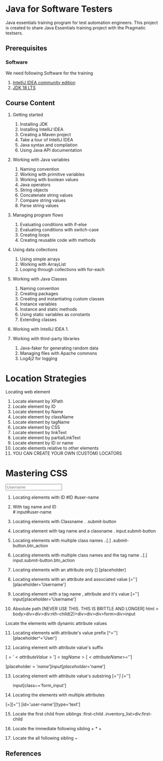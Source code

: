# Java for Software Testers 
Java essentials training program for test automation engineers. 
This project is created to share Java Essentials training project with the Pragmatic testsers.

## Prerequisites 


### Software  
We need following Software for the training
1. [IntelliJ IDEA community edition](https://www.jetbrains.com/idea/download)
2. [JDK 18 LTS](https://www.oracle.com/java/technologies/downloads/)


## Course Content 
1. Getting started 
   1. Installing JDK 
   2. Installing IntelliJ IDEA 
   3. Creating a Maven project 
   4. Take a tour of IntelliJ IDEA 
   5. Java syntax and compilation 
   6. Using Java API documentation 

2. Working with Java variables 
   1. Naming convention 
   2. Working with primitive variables
   3. Working with boolean values 
   4. Java operators 
   5. String objects 
   6. Concatenate string values 
   7. Compare string values 
   8. Parse string values 
   
3. Managing program flows 
   1. Evaluating conditions with if-else
   2. Evaluating conditions with switch-case 
   3. Creating loops 
   4. Creating reusable code with methods
   
4. Using data collections 
   1. Using simple arrays
   2. Working with ArrayList 
   3. Looping through collections with for-each
   
5. Working with Java Classes 
   1. Naming convention 
   2. Creating packages
   3. Creating and instantiating custom classes 
   4. Instance variables
   5. Instance and static methods 
   6. Using static variables as constants 
   7. Extending classes
   
6. Working with IntelliJ IDEA 
   1. 
   
7. Working with third-party libraries 
   1. Java-faker for generating random data 
   2. Managing files with Apache commons 
   3. Log4j2 for logging 
   


# Location Strategies 
Locating web element 
1. Locate element by XPath 
2. Locate element by ID
3. Locate element by Name 
4. Locate element by className 
5. Locate element by tagName 
6. Locate element by CSS 
7. Locate element by linkText 
8. Locate element by partialLinkText 
9. Locate element by ID or name 
10. Locate elements relative to other elements 
11. YOU CAN CREATE YOUR OWN (CUSTOM) LOCATORS


# Mastering CSS

<input class="input_error form_input" 
placeholder="Username" type="text" data-test="username" id="user-name" name="user-name" 
autocorrect="off" autocapitalize="none" value="">

1. Locating elements with ID
     #ID
     #user-name

2. With tag name and ID <br>
   <tagName>#<ID>
   input#user-name

3. Locating elements with Classname
   .<className>
   .submit-button

4. Locating element with tag name and a classname 
   <tagName>.<className>
   input.submit-button

5. Locating elements with multiple class names 
   .<className1>.<className2>[.<className3>]
   .submit-button.btn_action
   
6. Locating elements with multiple class names and the tag name
   <tagName>.<className1>.<className2>[.<className3>]
   input.submit-button.btn_action

7. Locating elements with an attribute only
   [<attributeName>]
   [placeholder]

8. Locating elements with an attribute and associated value 
   [<attributeName>='<attributeValue>']
   [placeholder='Username']

9. Locating element with a tag name , attribute and it's value
   <tagName>[<attributeName>='<attributeValue>']
   input[placeholder='Username']

10. Absolute path [NEVER USE THIS. THIS IS BRITTLE AND LONGER]
    html > body>div>div>div:nth-child(2)>div>div>div>form>div>input

Locate the elements with dynamic attribute values

11. Locating elements with attribute's value prefix
    [<attributeName>^='<attributeValue>']
    [placeholder^='User']

12. Locating element with attribute value's suffix 

   [<attributeName>$='<attributeValue>']
   <tagName>[<attributeName>$='<attributeValue>']

   [placeholder$='name']
   input[placeholder$='name']

13. Locating element with attribute value's substring
    [<attributeName>*='<attributeValue>']
    <tagName>[<attributeName>*='<attributeValue>']

    input[class~='form_input']

14. Locating the elements with multiple attributes 

   [<attribute1>=<value1>][<attribute2>='<value2>']
   [id='user-name'][type='text']

15. Locate the first child from siblings 
   <css-of-element>:first-child
  .inventory_list>div:first-child

16. Locate the immediate following sibling 
   <css-of-element> + *
    <css-of-element> + <css-of-following-element>

18. Locate the all following sibling
    <css-of-element> ~ <css-of-following-element> 




























## References 

